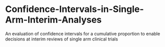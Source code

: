 # Confidence-Intervals-in-Single-Arm-Interim-Analyses
An evaluation of confidence intervals for a cumulative proportion to enable decisions at interim reviews of single arm clinical trials
